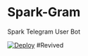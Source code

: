 # Spark-Gram
Spark Telegram User Bot


[![Deploy](https://www.herokucdn.com/deploy/button.svg)](https://heroku.com/deploy) #Revived
